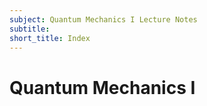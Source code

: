 ```yaml
---
subject: Quantum Mechanics I Lecture Notes
subtitle:
short_title: Index
---
```


# Quantum Mechanics I